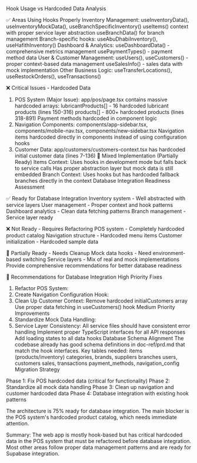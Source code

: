 Hook Usage vs Hardcoded Data Analysis

✅ Areas Using Hooks Properly
Inventory Management:
useInventoryData(), useInventoryMockData(), useBranchSpecificInventory()
useItems() context with proper service layer abstraction
useBranchData() for branch management
Branch-specific hooks: useAbuDhabiInventory(), useHafithInventory()
Dashboard & Analytics:
useDashboardData() - comprehensive metrics management
usePaymentTypes() - payment method data
User & Customer Management:
useUsers(), useCustomers() - proper context-based data management
useSalesInfo() - sales data with mock implementation
Other Business Logic:
useTransferLocations(), useRestockOrders(), useTransactions()

❌ Critical Issues - Hardcoded Data
1. POS System (Major Issue):
app/pos/page.tsx contains massive hardcoded arrays:
lubricantProducts[] - 16 hardcoded lubricant products (lines 150-316)
products[] - 800+ hardcoded products (lines 318-891)
Payment methods hardcoded in component logic
2. Navigation Components:
components/app-sidebar.tsx, components/mobile-nav.tsx, components/new-sidebar.tsx
Navigation items hardcoded directly in components instead of using configuration hooks
3. Customer Data:
app/customers/customers-context.tsx has hardcoded initial customer data (lines 7-136)
🔄 Mixed Implementation (Partially Ready)
Items Context:
Uses hooks in development mode but falls back to service calls
Has proper abstraction layer but mock data is still embedded
Branch Context:
Uses hooks but has hardcoded fallback branches directly in the context
Database Integration Readiness Assessment

✅ Ready for Database Integration
Inventory system - Well abstracted with service layers
User management - Proper context and hook patterns
Dashboard analytics - Clean data fetching patterns
Branch management - Service layer ready

❌ Not Ready - Requires Refactoring
POS system - Completely hardcoded product catalog
Navigation structure - Hardcoded menu items
Customer initialization - Hardcoded sample data

🔄 Partially Ready - Needs Cleanup
Mock data hooks - Need environment-based switching
Service layers - Mix of real and mock implementations
Provide comprehensive recommendations for better database readiness

🎯 Recommendations for Database Integration
High Priority Fixes
1. Refactor POS System:
2. Create Navigation Configuration Hook:
3. Clean Up Customer Context:
Remove hardcoded initialCustomers array
Use proper data fetching in useCustomers() hook
Medium Priority Improvements
4. Standardize Mock Data Handling:
5. Service Layer Consistency:
All service files should have consistent error handling
Implement proper TypeScript interfaces for all API responses
Add loading states to all data hooks
Database Schema Alignment
The codebase already has good schema definitions in doc-ref/prd.md that match the hook interfaces. Key tables needed:
items (products/inventory)
categories, brands, suppliers
branches
users, customers
sales, transactions
payment_methods, navigation_config
Migration Strategy

Phase 1: Fix POS hardcoded data (critical for functionality)
Phase 2: Standardize all mock data handling
Phase 3: Clean up navigation and customer hardcoded data
Phase 4: Database integration with existing hook patterns

The architecture is 75% ready for database integration. The main blocker is the POS system's hardcoded product catalog, which needs immediate attention.

Summary: The web app is mostly hook-based but has critical hardcoded data in the POS system that must be refactored before database integration. Most other areas follow proper data management patterns and are ready for Supabase integration.
